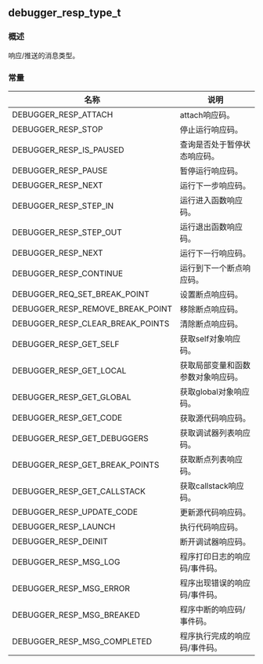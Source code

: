 ## debugger\_resp\_type\_t
### 概述
响应/推送的消息类型。
### 常量
<p id="debugger_resp_type_t_consts">

| 名称 | 说明 | 
| -------- | ------- | 
| DEBUGGER\_RESP\_ATTACH | attach响应码。 |
| DEBUGGER\_RESP\_STOP | 停止运行响应码。 |
| DEBUGGER\_RESP\_IS\_PAUSED | 查询是否处于暂停状态响应码。 |
| DEBUGGER\_RESP\_PAUSE | 暂停运行响应码。 |
| DEBUGGER\_RESP\_NEXT | 运行下一步响应码。 |
| DEBUGGER\_RESP\_STEP\_IN | 运行进入函数响应码。 |
| DEBUGGER\_RESP\_STEP\_OUT | 运行退出函数响应码。 |
| DEBUGGER\_RESP\_NEXT | 运行下一行响应码。 |
| DEBUGGER\_RESP\_CONTINUE | 运行到下一个断点响应码。 |
| DEBUGGER\_REQ\_SET\_BREAK\_POINT | 设置断点响应码。 |
| DEBUGGER\_RESP\_REMOVE\_BREAK\_POINT | 移除断点响应码。 |
| DEBUGGER\_RESP\_CLEAR\_BREAK\_POINTS | 清除断点响应码。 |
| DEBUGGER\_RESP\_GET\_SELF | 获取self对象响应码。 |
| DEBUGGER\_RESP\_GET\_LOCAL | 获取局部变量和函数参数对象响应码。 |
| DEBUGGER\_RESP\_GET\_GLOBAL | 获取global对象响应码。 |
| DEBUGGER\_RESP\_GET\_CODE | 获取源代码响应码。 |
| DEBUGGER\_RESP\_GET\_DEBUGGERS | 获取调试器列表响应码。 |
| DEBUGGER\_RESP\_GET\_BREAK\_POINTS | 获取断点列表响应码。 |
| DEBUGGER\_RESP\_GET\_CALLSTACK | 获取callstack响应码。 |
| DEBUGGER\_RESP\_UPDATE\_CODE | 更新源代码响应码。 |
| DEBUGGER\_RESP\_LAUNCH | 执行代码响应码。 |
| DEBUGGER\_RESP\_DEINIT | 断开调试器响应码。 |
| DEBUGGER\_RESP\_MSG\_LOG | 程序打印日志的响应码/事件码。 |
| DEBUGGER\_RESP\_MSG\_ERROR | 程序出现错误的响应码/事件码。 |
| DEBUGGER\_RESP\_MSG\_BREAKED | 程序中断的响应码/事件码。 |
| DEBUGGER\_RESP\_MSG\_COMPLETED | 程序执行完成的响应码/事件码。 |
